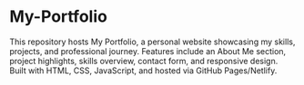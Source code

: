 # My-Portfolio
This repository hosts My Portfolio, a personal website showcasing my skills, projects, and professional journey. Features include an About Me section, project highlights, skills overview, contact form, and responsive design. Built with HTML, CSS, JavaScript, and hosted via GitHub Pages/Netlify.
